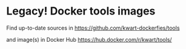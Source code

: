 # Legacy! Docker tools images

Find up-to-date sources in
https://github.com/kwart-dockerfies/tools

and image(s) in Docker Hub https://hub.docker.com/r/kwart/tools/
